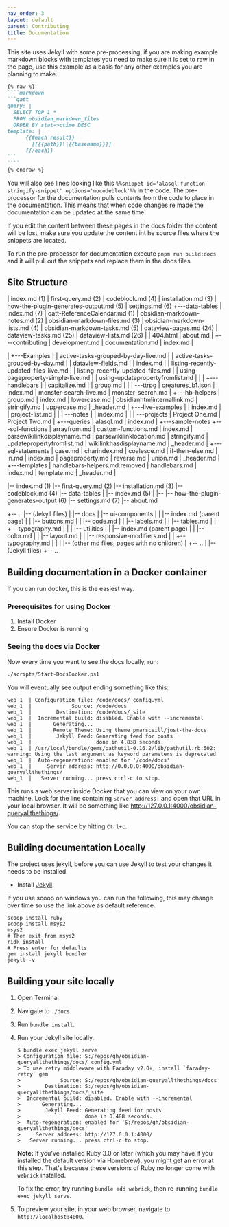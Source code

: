 ```yaml
---
nav_order: 3
layout: default
parent: Contributing
title: Documentation
---
```


This site uses Jekyll with some pre-processing, if you are making example markdown blocks with templates you need to make sure it is set to raw in the page, use this example as a basis for any other examples you are planning to make.

`````markdown
{% raw %}
````markdown
```qatt
query: |
  SELECT TOP 1 *
  FROM obsidian_markdown_files
  ORDER BY stat->ctime DESC
template: |
      {{#each result}}
        [[{{path}}\|{{basename}}]]
      {{/each}}
```
````
{% endraw %}
`````

You will also see lines looking like this `%%snippet id='alasql-function-stringify-snippet' options='nocodeblock'%%` in the code. The pre-processor for the documentation pulls contents from the code to place in the documentation. This means that when code changes re made the documentation can be updated at the same time.

If you edit the content between these pages in the docs folder the content will be lost, make sure you update the content int he source files where the snippets are located.

To run the pre-processor for documentation execute `pnpm run build:docs` and it will pull out the snippets and replace them in the docs files.

## Site Structure

|   index.md (1)
|   first-query.md (2)
|   codeblock.md (4)
|   installation.md (3)
|   how-the-plugin-generates-output.md (5)
|   settings.md (6)
+---data-tables
|       index.md (7)
|       qatt-ReferenceCalendar.md (1)
|       obsidian-markdown-notes.md (2)
|       obsidian-markdown-files.md (3)
|       obsidian-markdown-lists.md (4)
|       obsidian-markdown-tasks.md (5)
|       dataview-pages.md (24)
|       dataview-tasks.md (25)
|       dataview-lists.md (26)
|
|   404.html
|   about.md
|
+---contributing
|       development.md
|       documentation.md
|       index.md
|

|
+---Examples
|   |   active-tasks-grouped-by-day-live.md
|   |   active-tasks-grouped-by-day.md
|   |   dataview-fields.md
|   |   index.md
|   |   listing-recently-updated-files-live.md
|   |   listing-recently-updated-files.md
|   |   using-pageproperty-simple-live.md
|   |   using-updatepropertyfromlist.md
|   |
|   +---handlebars
|   |       capitalize.md
|   |       group.md
|   |
|   \---ttrpg
|           creatures_b1.json
|           index.md
|           monster-search-live.md
|           monster-search.md
|
+---hb-helpers
|       group.md
|       index.md
|       lowercase.md
|       obsidianhtmlinternallink.md
|       stringify.md
|       uppercase.md
|       _header.md
|
+---live-examples
|   |   index.md
|   |   project-list.md
|   |
|   \---notes
|       |   index.md
|       |
|       \---projects
|               Project One.md
|               Project Two.md
|
+---queries
|       alasql.md
|       index.md
|
+---sample-notes
+---sql-functions
|       arrayfrom.md
|       custom-functions.md
|       index.md
|       parsewikilinkdisplayname.md
|       parsewikilinklocation.md
|       stringify.md
|       updatepropertyfromlist.md
|       wikilinkhasdisplayname.md
|       _header.md
|
+---sql-statements
|       case.md
|       charindex.md
|       coalesce.md
|       if-then-else.md
|       in.md
|       index.md
|       pageproperty.md
|       reverse.md
|       union.md
|       _header.md
|
+---templates
|       handlebars-helpers.md.removed
|       handlebars.md
|       index.md
|       template.md
|       _header.md
|


|-- index.md (1)
|-- first-query.md (2)
|-- installation.md (3)
|-- codeblock.md (4)
|-- data-tables
|   |-- index.md (5)
|   |--
|-- how-the-plugin-generates-output (6)
|-- settings.md (7)
|-- about.md

+-- ..
|-- (Jekyll files)
|
|-- docs
|   |-- ui-components
|   |   |-- index.md  (parent page)
|   |   |-- buttons.md
|   |   |-- code.md
|   |   |-- labels.md
|   |   |-- tables.md
|   |   +-- typography.md
|   |
|   |-- utilities
|   |   |-- index.md      (parent page)
|   |   |-- color.md
|   |   |-- layout.md
|   |   |-- responsive-modifiers.md
|   |   +-- typography.md
|   |
|   |-- (other md files, pages with no children)
|   +-- ..
|
|-- (Jekyll files)
+-- ..

## Building documentation in a Docker container

If you can run docker, this is the easiest way.

### Prerequisites for using Docker

1. Install Docker
2. Ensure Docker is running

### Seeing the docs via Docker

Now every time you want to see the docs locally, run:

```bash
./scripts/Start-DocsDocker.ps1
```

You will eventually see output ending something like this:

```text
web_1  | Configuration file: /code/docs/_config.yml
web_1  |             Source: /code/docs
web_1  |        Destination: /code/docs/_site
web_1  |  Incremental build: disabled. Enable with --incremental
web_1  |       Generating...
web_1  |       Remote Theme: Using theme pmarsceill/just-the-docs
web_1  |        Jekyll Feed: Generating feed for posts
web_1  |                     done in 4.838 seconds.
web_1  | /usr/local/bundle/gems/pathutil-0.16.2/lib/pathutil.rb:502: warning: Using the last argument as keyword parameters is deprecated
web_1  |  Auto-regeneration: enabled for '/code/docs'
web_1  |     Server address: http://0.0.0.0:4000/obsidian-queryallthethings/
web_1  |   Server running... press ctrl-c to stop.
```

This runs a web server inside Docker that you can view on your own machine.
Look for the line containing `Server address:` and open that URL in your local browser.
It will be something like <http://127.0.0.1:4000/obsidian-queryallthethings/>.

You can stop the service by hitting `Ctrl+c`.

## Building documentation Locally

The project uses jekyll, before you can use Jekyll to test your changes it needs to be installed.

- Install [Jekyll](https://jekyllrb.com/docs/installation/).

If you use scoop on windows you can run the following, this may change over time so use the link above as default reference.

```pwsh
scoop install ruby
scoop install msys2
msys2
# Then exit from msys2
ridk install
# Press enter for defaults
gem install jekyll bundler
jekyll -v
```

## Building your site locally

1. Open Terminal
2. Navigate to `./docs`
3. Run `bundle install`.
4. Run your Jekyll site locally.

    ```shell
    $ bundle exec jekyll serve
    > Configuration file: S:/repos/gh/obsidian-queryallthethings/docs/_config.yml
    > To use retry middleware with Faraday v2.0+, install `faraday-retry` gem
    >             Source: S:/repos/gh/obsidian-queryallthethings/docs
    >        Destination: S:/repos/gh/obsidian-queryallthethings/docs/_site
    >  Incremental build: disabled. Enable with --incremental
    >       Generating...
    >        Jekyll Feed: Generating feed for posts
    >                     done in 0.488 seconds.
    >  Auto-regeneration: enabled for 'S:/repos/gh/obsidian-queryallthethings/docs'
    >     Server address: http://127.0.0.1:4000/
    >   Server running... press ctrl-c to stop.
    ```

    **Note:** If you've installed Ruby 3.0 or later (which you may have if you installed the default version via Homebrew), you might get an error at this step. That's because these versions of Ruby no longer come with `webrick` installed.

    To fix the error, try running `bundle add webrick`, then re-running `bundle exec jekyll serve`.
5. To preview your site, in your web browser, navigate to `http://localhost:4000`.

